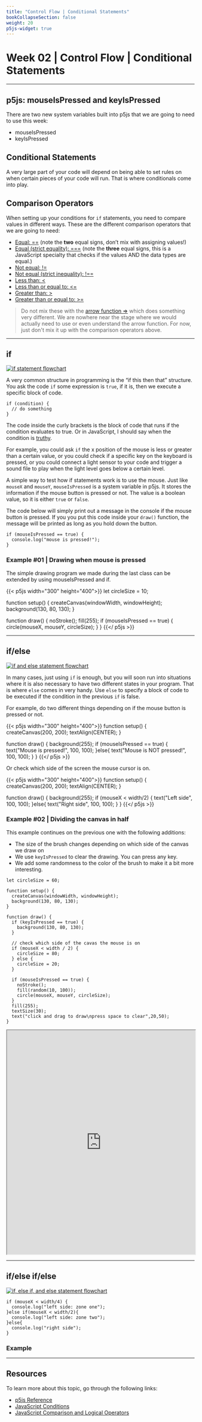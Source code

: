 ```yaml
---
title: "Control Flow | Conditional Statements"
bookCollapseSection: false
weight: 20
p5js-widget: true
---
```


# Week 02 | Control Flow | Conditional Statements

---

## p5js: mouseIsPressed and keyIsPressed

There are two new system variables built into p5js that we are going to need to use this week:

- mouseIsPressed
- keyIsPressed

## Conditional Statements

A very large part of your code will depend on being able to set rules on when certain pieces of your code will run. That is where conditionals come into play.

## Comparison Operators

When setting up your conditions for ```if``` statements, you need to compare values in different ways. These are the different comparison operators that we are going to need:

- [Equal: ==](https://developer.mozilla.org/en-US/docs/Web/JavaScript/Reference/Operators/Equality) (note the **two** equal signs, don’t mix with assigning values!)
- [Equal (strict equality): ===](https://developer.mozilla.org/en-US/docs/Web/JavaScript/Reference/Operators/Strict_equality) (note the **three** equal signs, this is a JavaScript specialty that checks if the values AND the data types are equal.)
- [Not equal: !=](https://developer.mozilla.org/en-US/docs/Web/JavaScript/Reference/Operators/Inequality)
- [Not equal (strict inequality): !==](https://developer.mozilla.org/en-US/docs/Web/JavaScript/Reference/Operators/Strict_inequality)
- [Less than: <](https://developer.mozilla.org/en-US/docs/Web/JavaScript/Reference/Operators/Greater_than)
- [Less than or equal to: <=](https://developer.mozilla.org/en-US/docs/Web/JavaScript/Reference/Operators/Less_than_or_equal)
- [Greater than: >](https://developer.mozilla.org/en-US/docs/Web/JavaScript/Reference/Operators/Greater_than)
- [Greater than or equal to: >=](https://developer.mozilla.org/en-US/docs/Web/JavaScript/Reference/Operators/Greater_than_or_equal)

> Do not mix these with the [arrow function =>](https://www.w3schools.com/js/js_arrow_function.asp) which does something very different. We are nowhere near the stage where we would actually need to use or even understand the arrow function. For now, just don't mix it up with the comparison operators above.

---

## if

[![if statement flowchart](/images/conditional_statements_if.jpg)](/images/conditional_statements_if.jpg)

A very common structure in programming is the “if this then that” structure. You ask the code ```if``` some expression is ```true```, if it is, then we execute a specific block of code.

```
if (condition) {
  // do something
}
```

The code inside the curly brackets is the block of code that runs if the condition evaluates to true. Or in JavaScript, I should say when the condition is [truthy](https://developer.mozilla.org/en-US/docs/Glossary/Truthy).

For example, you could ask ```if``` the x position of the mouse is less or greater than a certain value, or you could check if a specific key on the keyboard is pressed, or you could connect a light sensor to your code and trigger a sound file to play when the light level goes below a certain level.

A simple way to test how if statements work is to use the mouse. Just like ```mouseX``` and ```mouseY```, ```mouseIsPressed``` is a system variable in p5js. It stores the information if the mouse button is pressed or not. The value is a boolean value, so it is either ```true``` or ```false```.

The code below will simply print out a message in the console if the mouse button is pressed. If you you put this code inside your ```draw()``` function, the message will be printed as long as you hold down the button.

```
if (mouseIsPressed == true) {
  console.log("mouse is pressed!");
}
```

### Example #01 | Drawing when mouse is pressed

The simple drawing program we made during the last class can be extended by using mouseIsPressed and if.

{{< p5js width="300" height="400">}}
let circleSize = 10;

function setup() {
  createCanvas(windowWidth, windowHeight);
  background(130, 80, 130);
}

function draw() {
  noStroke();
  fill(255);
  if (mouseIsPressed == true) {
    circle(mouseX, mouseY, circleSize);
  }
}
{{</ p5js >}}

---

## if/else

[![if and else statement flowchart](/images/conditional_statements_if-else.jpg)](/images/conditional_statements_if-else.jpg)

In many cases, just using ```if``` is enough, but you will soon run into situations where it is also necessary to have two different states in your program. That is where ```else``` comes in very handy. Use ```else``` to specify a block of code to be executed if the condition in the previous ```if``` is false.

For example, do two different things depending on if the mouse button is pressed or not.

{{< p5js width="300" height="400">}}
  function setup() {
createCanvas(200, 200);
  textAlign(CENTER);
}

function draw() {
  background(255);
  if (mouseIsPressed == true) {
    text("Mouse is pressed!", 100, 100);
  }else{
    text("Mouse is NOT pressed!", 100, 100);
  }
}
{{</ p5js >}}

Or check which side of the screen the mouse cursor is on.

{{< p5js width="300" height="400">}}
function setup() {
  createCanvas(200, 200);
  textAlign(CENTER);
}

function draw() {
  background(255);
  if (mouseX < width/2) {
    text("Left side", 100, 100);
  }else{
    text("Right side", 100, 100);
  }
}
{{</ p5js >}}

### Example #02 | Dividing the canvas in half

This example continues on the previous one with the following additions:

- The size of the brush changes depending on which side of the canvas we draw on
- We use ```keyIsPressed``` to clear the drawing. You can press any key.
- We add some randomness to the color of the brush to make it a bit more interesting.

```
let circleSize = 60;

function setup() {
  createCanvas(windowWidth, windowHeight);
  background(130, 80, 130);
}

function draw() {
  if (keyIsPressed == true) {
    background(130, 80, 130);
  }
  
  // check which side of the cavas the mouse is on
  if (mouseX < width / 2) {
    circleSize = 80;
  } else {
    circleSize = 20;
  }

  if (mouseIsPressed == true) {
    noStroke();
    fill(random(10, 100));
    circle(mouseX, mouseY, circleSize);
  }
  fill(255);
  textSize(30);
  text("click and drag to draw\npress space to clear",20,50);
}
```

<iframe src="https://openprocessing.org/sketch/1380986/embed/?plusEmbedHash=MzY0YjBlOWEwOTAwMWM4NTMyOTY3MDYxMDc2Y2QxZDNjNGQ2Yjc0M2EwNzkzYTFiN2NjZjA4YzllNGQ1N2QxMjljYTc3MzFkZjgyZjRkZGE4NDQwNzE4Yjc1NmY0NjU2Yzk2MTNhMDY3ODEyNzUyZjMyODI5MmQxYzcwZmI4MDNoWG00ZDd4TVVPYjFWRXkramJFdDlxeHVDbkFFSnhTNG9IQkZLSklqdkQ2aHdwWW9TVmZ5V21jUUZPUnFWbE1KWkQwTkYzTVNIV0lBWDZkcVVCT2tZUT09&plusEmbedTitle=true" width="100%" height="600"></iframe>

---

## if/else if/else

[![if, else if, and else statement flowchart](/images/conditional_statements_if-else_if-else.jpg)](/images/conditional_statements_if-else_if-else.jpg)

```
if (mouseX < width/4) {
  console.log("left side: zone one");
}else if(mouseX < width/2){
  console.log("left side: zone two");
}else{
  console.log("right side");
}
```

### Example

---

## Resources

To learn more about this topic, go through the following links:

- [p5js Reference](https://p5js.org/reference/#/p5/if-else)
- [JavaScript Conditions](https://www.w3schools.com/js/js_if_else.asp)
- [JavaScript Comparison and Logical Operators](https://www.w3schools.com/js/js_comparisons.asp)